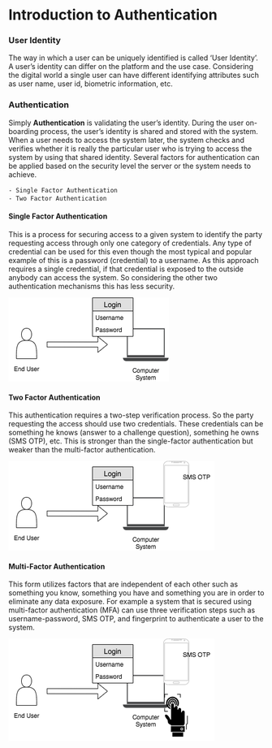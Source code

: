 # Introduction to Authentication

### User Identity
The way in which a user can be uniquely identified is called ‘User
Identity’. A user’s identity can differ on the platform and the use
case. Considering the digital world a single user can have different identifying attributes
such as user name, user id, biometric information, etc.

### Authentication
Simply **Authentication** is validating the user’s identity. During the user
on-boarding process, the user’s identity is shared and stored
with the system. When a user needs to access the system later, the
system checks and verifies whether it is really the particular user who
is trying to access the system by using that shared identity. Several
factors for authentication can be applied based on the security level
the server or the system needs to achieve.

    - Single Factor Authentication
    - Two Factor Authentication
    
#### Single Factor Authentication
This is a process for securing access to a given system to identify the party requesting access through only one 
category of credentials. Any type of credential can be used for this even though the most typical and popular example of
this is a password (credential) to a username. As this approach requires a single credential, if that credential is 
exposed to the outside anybody can access the system. So considering the other two authentication mechanisms this has 
less security.

![SFA](../../assets/img/concepts/single-factor.png)

#### Two Factor Authentication
This authentication requires a two-step verification process. So the party requesting the access should use two 
credentials. These credentials can be something he knows (answer to a challenge question), something he owns (SMS OTP), 
etc. This is stronger than the single-factor authentication but weaker than the multi-factor authentication.

![TFA](../../assets/img/concepts/two-factor.png)

#### Multi-Factor Authentication
This form utilizes factors that are independent of each other such as something you know, something you have and 
something you are in order to eliminate any data exposure. For example a system that is secured using multi-factor 
authentication (MFA) can use three verification steps such as username-password, SMS OTP, and fingerprint to authenticate
a user to the system.

![MFA](../../assets/img/concepts/multi-factor.png)